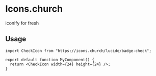 # Icons.church

iconify for fresh

## Usage

```tsx
import CheckIcon from "https://icons.church/lucide/badge-check";

export default function MyComponent() {
  return <CheckIcon width={24} height={24} />;
}
```
